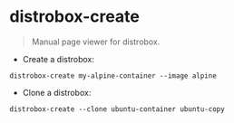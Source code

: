 # distrobox-create

> Manual page viewer for distrobox.

- Create a distrobox:

`distrobox-create my-alpine-container --image alpine`

- Clone a distrobox:

`distrobox-create --clone ubuntu-container ubuntu-copy`
